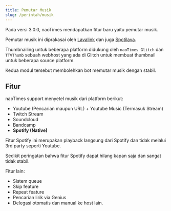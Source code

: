 ```yaml
---
title: Pemutar Musik
slug: /perintah/musik
---
```


Pada versi 3.0.0, naoTimes mendapatkan fitur baru yaitu pemutar musik.

Pemutar musik ini diprakasai oleh [Lavalink](https://github.com/freyacodes/Lavalink) dan juga [Spotilava](https://github.com/noaione/spotilava).

Thumbnailing untuk beberapa platform didukung oleh `naoTimes Glitch` dan `TTVThumb` sebuah webhost yang ada di Glitch untuk membuat thumbnail untuk beberapa source platform.

Kedua modul tersebut membolehkan bot memutar musik dengan stabil.

## Fitur

naoTimes support menyetel musik dari platform berikut:
- Youtube (Pencarian maupun URL) + Youtube Music (Termasuk Stream)
- Twitch Stream
- Soundcloud
- Bandcamp
- **Spotify (Native)**

Fitur Spotify ini merupakan playback langsung dari Spotify dan tidak melalui 3rd party seperti Youtube.

Sedikit peringatan bahwa fitur Spotify dapat hilang kapan saja dan sangat tidak stabil.

Fitur lain:
- Sistem queue
- Skip feature
- Repeat feature
- Pencarian lirik via Genius
- Delegasi otomatis dan manual ke host lain.
